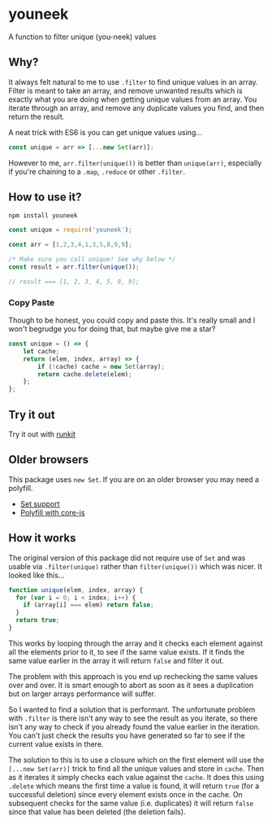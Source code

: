 # youneek

A function to filter unique (you-neek) values

## Why?

It always felt natural to me to use `.filter` to find unique values in an array. Filter is meant to take an array, and remove unwanted results which is exactly what you are doing when getting unique values from an array. You iterate through an array, and remove any duplicate values you find, and then return the result.

A neat trick with ES6 is you can get unique values using...

```js
const unique = arr => [...new Set(arr)];
```

However to me, `arr.filter(unique())` is better than `unique(arr)`, especially if you're chaining to a `.map`, `.reduce` or other `.filter`.

## How to use it?

`npm install youneek`

```js
const unique = require('youneek');

const arr = [1,2,3,4,1,3,5,8,9,9];

/* Make sure you call unique! See why below */
const result = arr.filter(unique());

// result === [1, 2, 3, 4, 5, 8, 9];
```

### Copy Paste

Though to be honest, you could copy and paste this. It's really small and I won't begrudge you for doing that, but maybe give me a star?

```js
const unique = () => {
    let cache;  
    return (elem, index, array) => {
        if (!cache) cache = new Set(array);
        return cache.delete(elem);
    };
};
```

## Try it out

Try it out with [runkit](https://runkit.com/nizmox/5d0bf825fda884001a41f6e7)

## Older browsers

This package uses `new Set`. If you are on an older browser you may need a polyfill.

* [Set support](https://kangax.github.io/compat-table/es6/#test-Set)
* [Polyfill with core-js](https://github.com/zloirock/core-js)

## How it works

The original version of this package did not require use of `Set` and was usable via `.filter(unique)` rather than `filter(unique())` which was nicer. It looked like this...

```js
function unique(elem, index, array) {
  for (var i = 0; i < index; i++) {
    if (array[i] === elem) return false;
  }
  return true;
}
```

This works by looping through the array and it checks each element against all the elements prior to it, to see if the same value exists. If it finds the same value earlier in the array it will return `false` and filter it out.

The problem with this approach is you end up rechecking the same values over and over. It is smart enough to abort as soon as it sees a duplication but on larger arrays performance will suffer.

So I wanted to find a solution that is performant. The unfortunate problem with `.filter` is there isn't any way to see the result as you iterate, so there isn't any way to check if you already found the value earlier in the iteration. You can't just check the results you have generated so far to see if the current value exists in there.

The solution to this is to use a closure which on the first element will use the `[...new Set(arr)]` trick to find all the unique values and store in `cache`. Then as it iterates it simply checks each value against the `cache`. It does this using `.delete` which means the first time a value is found, it will return `true` (for a successful deletion) since every element exists once in the cache. On subsequent checks for the same value (i.e. duplicates) it will return `false` since that value has been deleted (the deletion fails).
